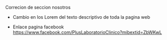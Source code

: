 Correcion de seccion nosotros

- Cambio en los Lorem del texto descriptivo de toda la pagina web

- Enlace pagina facebook https://www.facebook.com/PlusLaboratorioClinico?mibextid=ZbWKwL